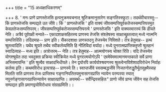 +++
title = "15 अध्यक्षाधिकरणम्"

+++
8. ' मनः प्राणे प्राणस्तेजसि इत्यनुक्रमवचनात् श्रुतिक्रमानुसारेण सङ्गतिस्स्फुटा। तदर्थवीचारस्तु-- किं प्राणस्तेजसि सम्पद्यते उत जीवे। किं ' प्राणस्तेजसि ' इति वाक्यं जीवसम्पत्तिपूर्वकतेजस्सम्पत्तिपरमुत केवलतेजःसम्पत्तिपरम्। जीवसम्पत्तिपूर्वकतेजस्सम्पत्तिपरत्वे ' प्राणस्तेजसि ' इति वाक्यस्वारस्यं किं हीयते नेति। अत्रैवं पूर्वपक्षी मन्यते-- एकादशाक्षसहितस्य प्राणस्य तेजसि संश्लेषस्य साक्षाच्छ्रुतत्वात् मध्ये नात्मनि सम्पत्तिरिति। तदिदमाह-- प्राण इति। सैकादशाक्षः प्राणस्तदनु तेजस्येव निविशते। तत्र हेतुमाह-- इत्थं श्रुतत्वादिति। यथैव श्रूयते तथैव स्वीकर्तव्यमिति हि नीतिविदां मर्यादा। मध्ये पुनरात्मप्राप्तिक्लृप्तौ श्रुतहानं स्यादित्याह-- मध्य इति। अत्रोत्तरम्-- नेति। तत्र हेतुमाह-- आत्मयोगस्य चोक्त रिति। यदि तेजस्येव योगश्श्रूयेत तदा भवदुक्ता प्रक्रिया स्वीक्रियेत मध्ये पुनरात्मयोगोऽपि ' एवमेवेममात्मानमन्तकाले सर्वे प्राणा अभिसमायन्ति ' इति श्रुत्यैव साक्षादभिधीयते। तेन द्वयोरपि कार्ययोश्श्रवणस्य श्रुतत्वेनाविशेशादविरोधेन निर्वाहः कर्तव्य इति। कथमविरोध इत्यत्राह-- प्राणस्ये ति। स्वाप्तजीवे स्वसम्बद्धजीवे निजतनोरुद्धृतैर्भूतसूक्ष्मैस्सह मिलति सति प्राणस्य तेजः प्राप्तिश्च गङ्गानिपतितयमुनासागरप्राप्ति न्यायेन परम्परया स्यात् नपुनर्गङ्गासागरप्राप्तिन्यायेन साक्षात्प्राप्तिः। अयमर्थः-- सर्वेन्द्रियसहितः" प्राणो जीवं प्राप्य जीवेन सह तेजसि सम्पद्यत इति प्रमाणद्वयोविरोधाय संग्राह्यमिति।।